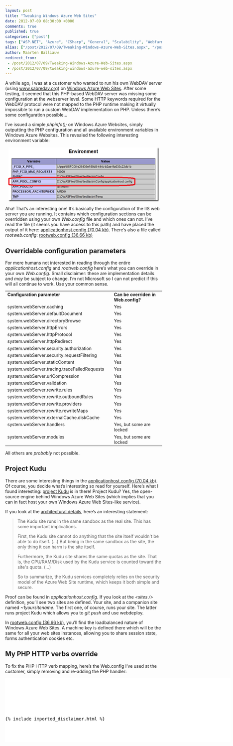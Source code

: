 ```yaml
---
layout: post
title: "Tweaking Windows Azure Web Sites"
date: 2012-07-09 08:30:00 +0000
comments: true
published: true
categories: ["post"]
tags: ["ASP.NET", "Azure", "CSharp", "General", "Scalability", "Webfarm"]
alias: ["/post/2012/07/09/Tweaking-Windows-Azure-Web-Sites.aspx", "/post/2012/07/09/tweaking-windows-azure-web-sites.aspx"]
author: Maarten Balliauw
redirect_from:
 - /post/2012/07/09/Tweaking-Windows-Azure-Web-Sites.aspx
 - /post/2012/07/09/tweaking-windows-azure-web-sites.aspx
---
```

<p>A while ago, I was at a customer who wanted to run his own WebDAV server (using <a href="http://www.sabredav.org">www.sabredav.org</a>) on <a href="http://www.windowsazure.com" target="_blank">Windows Azure Web Sites</a>. After some testing, it seemed that this PHP-based WebDAV server was missing some configuration at the webserver level. Some HTTP keywords required for the WebDAV protocol were not mapped to the PHP runtime making it virtually impossible to run a custom WebDAV implementation on PHP. Unless there&rsquo;s some configuration possible&hellip;</p>
<p>I&rsquo;ve issued a simple <em>phpinfo();</em> on Windows Azure Websites, simply outputting the PHP configuration and all available environment variables in Windows Azure Websites. This revealed the following interesting environment variable:</p>
<p><a href="/images/image_206.png"><img style="background-image: none; margin: 5px auto; padding-left: 0px; padding-right: 0px; display: block; float: none; padding-top: 0px; border: 0px;" title="Windows Azure Web Sites web.config" src="/images/image_thumb_171.png" border="0" alt="Windows Azure Web Sites web.config" width="484" height="174" /></a></p>
<p>Aha! That&rsquo;s an interesting one! It&rsquo;s basically the configuration of the IIS web server you are running. It contains which configuration sections can be overridden using your own <em>Web.config</em> file and which ones can not. I&rsquo;ve read the file (it seems you have access to this path) and have placed the output of it here: <a href="/files/2012/7/applicationhost.config">applicationhost.config (70.04 kb)</a>. There&rsquo;s also a file called <em>rootweb.config</em>: <a href="/files/2012/7/rootweb.config">rootweb.config (36.66 kb)</a></p>
<h2>Overridable configuration parameters</h2>
<p>For mere humans not interested in reading through the entire <em>applicationhost.config</em> and <em>rootweb.config</em> here&rsquo;s what you can override in your own <em>Web.config. </em>Small disclaimer: these are implementation details and <em>may</em> be subject to change. I&rsquo;m not Microsoft so I can not predict if this will all continue to work. Use your common sense.</p>
<table border="0" cellspacing="0" cellpadding="2" width="508">
<tbody>
<tr>
<td width="335" valign="top"><strong>Configuration parameter</strong></td>
<td width="171" valign="top"><strong>Can be overriden in Web.config?</strong></td>
</tr>
<tr>
<td width="335" valign="top">system.webServer.caching</td>
<td width="171" valign="top">Yes</td>
</tr>
<tr>
<td width="335" valign="top">system.webServer.defaultDocument</td>
<td width="171" valign="top">Yes</td>
</tr>
<tr>
<td width="335" valign="top">system.webServer.directoryBrowse</td>
<td width="171" valign="top">Yes</td>
</tr>
<tr>
<td width="335" valign="top">system.webServer.httpErrors</td>
<td width="171" valign="top">Yes</td>
</tr>
<tr>
<td width="335" valign="top">system.webServer.httpProtocol</td>
<td width="171" valign="top">Yes</td>
</tr>
<tr>
<td width="335" valign="top">system.webServer.httpRedirect</td>
<td width="171" valign="top">Yes</td>
</tr>
<tr>
<td width="335" valign="top">system.webServer.security.authorization</td>
<td width="171" valign="top">Yes</td>
</tr>
<tr>
<td width="335" valign="top">system.webServer.security.requestFiltering</td>
<td width="171" valign="top">Yes</td>
</tr>
<tr>
<td width="335" valign="top">system.webServer.staticContent</td>
<td width="171" valign="top">Yes</td>
</tr>
<tr>
<td width="335" valign="top">system.webServer.tracing.traceFailedRequests</td>
<td width="171" valign="top">Yes</td>
</tr>
<tr>
<td width="335" valign="top">system.webServer.urlCompression</td>
<td width="171" valign="top">Yes</td>
</tr>
<tr>
<td width="335" valign="top">system.webServer.validation</td>
<td width="171" valign="top">Yes</td>
</tr>
<tr>
<td width="335" valign="top">system.webServer.rewrite.rules</td>
<td width="171" valign="top">Yes</td>
</tr>
<tr>
<td width="335" valign="top">system.webServer.rewrite.outboundRules</td>
<td width="171" valign="top">Yes</td>
</tr>
<tr>
<td width="335" valign="top">system.webServer.rewrite.providers</td>
<td width="171" valign="top">Yes</td>
</tr>
<tr>
<td width="335" valign="top">system.webServer.rewrite.rewriteMaps</td>
<td width="171" valign="top">Yes</td>
</tr>
<tr>
<td width="335" valign="top">system.webServer.externalCache.diskCache</td>
<td width="171" valign="top">Yes</td>
</tr>
<tr>
<td width="335" valign="top">system.webServer.handlers</td>
<td width="171" valign="top">Yes, but some are locked</td>
</tr>
<tr>
<td width="335" valign="top">system.webServer.modules</td>
<td width="171" valign="top">Yes, but some are locked</td>
</tr>
</tbody>
</table>
<p>All others are <em>probably</em> not possible.</p>
<h2>Project Kudu</h2>
<p>There are some interesting things in the <a href="/files/2012/7/applicationhost.config">applicationhost.config (70.04 kb)</a>. Of course, you decide what&rsquo;s interesting so read for yourself. Here&rsquo;s what I found interesting: <a href="https://github.com/projectkudu/kudu/" target="_blank">project Kudu</a> is in there! Project Kudu? Yes, the open-source engine behind Windows Azure Web Sites (which implies that you can in fact host your own Windows Azure Web Sites-like service).</p>
<p>If you look at the <a href="https://github.com/projectkudu/kudu/wiki/Kudu-architecture" target="_blank">architectural details</a>, here&rsquo;s an interesting statement:</p>


<blockquote>
<p>The Kudu site runs in the same sandbox as the real site. This has some important implications.</p>
<p>First, the Kudu site cannot do anything that the site itself wouldn't be able to do itself. (&hellip;) But being in the same sandbox as the site, the only thing it can harm is the site itself.</p>
<p>Furthermore, the Kudu site shares the same quotas as the site. That is, the CPU/RAM/Disk used by the Kudu service is counted toward the site's quota. (&hellip;)</p>
<p>So to summarize, the Kudu services completely relies on the security model of the Azure Web Site runtime, which keeps it both simple and secure.</p>


</blockquote>


<p>Proof can be found in <em>applicationhost.config. </em>If you look at the<em> &lt;sites /&gt;</em> definition, you&rsquo;ll see two sites are defined. Your site, and a companion site named <em>~1yoursitename</em>. The first one, of course, runs your site. The latter runs project Kudu which allows you to <em>git push</em> and use webdeploy.</p>
<p>In <a href="/files/2012/7/rootweb.config">rootweb.config (36.66 kb)</a>, you&rsquo;ll find the loadbalanced nature of Windows Azure Web Sites. A machine key is defined there which will be the same for all your web sites instances, allowing you to share session state, forms authentication cookies etc.</p>
<h2>My PHP HTTP verbs override</h2>
<p>To fix the PHP HTTP verb mapping, here&rsquo;s the Web.config I&rsquo;ve used at the customer, simply removing and re-adding the PHP handler:</p>
<div id="scid:9D7513F9-C04C-4721-824A-2B34F0212519:c8d9141d-1dd5-4d53-86a2-8aa63a126473" class="wlWriterEditableSmartContent" style="margin: 0px; display: inline; float: none; padding: 0px;">
<pre style="width: 723px; height: 204px; background-color: white; overflow: auto;"><div><!--

Code highlighting produced by Actipro CodeHighlighter (freeware)
http://www.CodeHighlighter.com/

--><span style="color: #008080;"> 1</span> <span style="color: #0000ff;">&lt;?</span><span style="color: #ff00ff;">xml version="1.0" encoding="UTF-8"</span><span style="color: #0000ff;">?&gt;</span><span style="color: #000000;">
</span><span style="color: #008080;"> 2</span> <span style="color: #0000ff;">&lt;</span><span style="color: #800000;">configuration</span><span style="color: #0000ff;">&gt;</span><span style="color: #000000;">
</span><span style="color: #008080;"> 3</span> <span style="color: #000000;">    </span><span style="color: #0000ff;">&lt;</span><span style="color: #800000;">system.webServer</span><span style="color: #0000ff;">&gt;</span><span style="color: #000000;">
</span><span style="color: #008080;"> 4</span> <span style="color: #000000;">        </span><span style="color: #0000ff;">&lt;</span><span style="color: #800000;">handlers</span><span style="color: #0000ff;">&gt;</span><span style="color: #000000;">
</span><span style="color: #008080;"> 5</span> <span style="color: #000000;">            </span><span style="color: #0000ff;">&lt;</span><span style="color: #800000;">remove </span><span style="color: #ff0000;">name</span><span style="color: #0000ff;">="PHP53_via_FastCGI"</span><span style="color: #ff0000;"> </span><span style="color: #0000ff;">/&gt;</span><span style="color: #000000;">
</span><span style="color: #008080;"> 6</span> <span style="color: #000000;">            </span><span style="color: #0000ff;">&lt;</span><span style="color: #800000;">add </span><span style="color: #ff0000;">name</span><span style="color: #0000ff;">="PHP53_via_FastCGI"</span><span style="color: #ff0000;"> path</span><span style="color: #0000ff;">="*.php"</span><span style="color: #ff0000;">
</span><span style="color: #008080;"> 7</span> <span style="color: #ff0000;">                 verb</span><span style="color: #0000ff;">="GET, PUT, POST, HEAD, OPTIONS, TRACE, PROPFIND, PROPPATCH, MKCOL, COPY, MOVE, LOCK, UNLOCK"</span><span style="color: #ff0000;"> modules</span><span style="color: #0000ff;">="FastCgiModule"</span><span style="color: #ff0000;"> scriptProcessor</span><span style="color: #0000ff;">="D:\Program Files (x86)\PHP\v5.3\php-cgi.exe"</span><span style="color: #ff0000;">
</span><span style="color: #008080;"> 8</span> <span style="color: #ff0000;">                 resourceType</span><span style="color: #0000ff;">="Either"</span><span style="color: #ff0000;"> requireAccess</span><span style="color: #0000ff;">="Script"</span><span style="color: #ff0000;"> </span><span style="color: #0000ff;">/&gt;</span><span style="color: #000000;">
</span><span style="color: #008080;"> 9</span> <span style="color: #000000;">        </span><span style="color: #0000ff;">&lt;/</span><span style="color: #800000;">handlers</span><span style="color: #0000ff;">&gt;</span><span style="color: #000000;">
</span><span style="color: #008080;">10</span> <span style="color: #000000;">    </span><span style="color: #0000ff;">&lt;/</span><span style="color: #800000;">system.webServer</span><span style="color: #0000ff;">&gt;</span><span style="color: #000000;">
</span><span style="color: #008080;">11</span> <span style="color: #0000ff;">&lt;/</span><span style="color: #800000;">configuration</span><span style="color: #0000ff;">&gt;</span></div></pre>
<!-- Code inserted with Steve Dunn's Windows Live Writer Code Formatter Plugin.  http://dunnhq.com --></div>
<p>&nbsp;</p>

{% include imported_disclaimer.html %}

